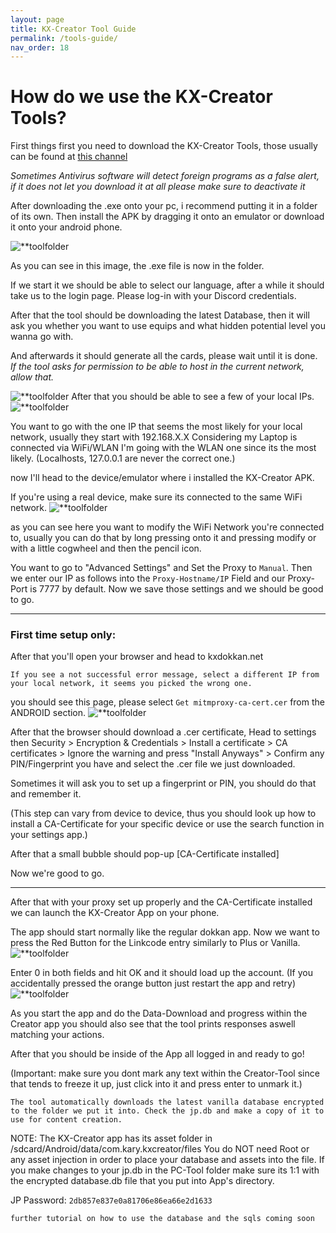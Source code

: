 ```yaml
---
layout: page
title: KX-Creator Tool Guide
permalink: /tools-guide/
nav_order: 18
---
```


# How do we use the KX-Creator Tools?

First things first you need to download the KX-Creator Tools, those usually can be found at [this channel](https://discord.com/channels/794907952766255154/809530247225671680)

*Sometimes Antivirus software will detect foreign programs as a false alert, if it does not let you download it at all please make sure to deactivate it*

After downloading the .exe onto your pc, i recommend putting it in a folder of its own. Then install the APK by dragging it
onto an emulator or download it onto your android phone.

![**toolfolder](/imgs/toolfolder.png)

As you can see in this image, the .exe file is now in the folder.

If we start it we should be able to select our language,
after a while it should take us to the login page. Please log-in with your Discord credentials.

After that the tool should be downloading the latest Database, then it will ask you whether you want to use equips
and what hidden potential level you wanna go with.

And afterwards it should generate all the cards, please wait until it is done.
*If the tool asks for permission to be able to host in the current network, allow that.*

![**toolfolder](/imgs/cardgen.png)
After that you should be able to see a few of your local IPs.
![**toolfolder](/imgs/localips.png)

You want to go with the one IP that seems the most likely for your local network, usually they start with 192.168.X.X
Considering my Laptop is connected via WiFi/WLAN I'm going with the WLAN one since its the most likely.
(Localhosts, 127.0.0.1 are never the correct one.)

now I'll head to the device/emulator where i installed the KX-Creator APK.

If you're using a real device, make sure its connected to the same WiFi network.
![**toolfolder](/imgs/wifisettings.png)

as you can see here you want to modify the WiFi Network you're connected to, usually you can do that by long pressing onto it and pressing modify
or with a little cogwheel and then the pencil icon.

You want to go to "Advanced Settings" and Set the Proxy to `Manual`. Then we enter our IP as follows into the `Proxy-Hostname/IP` Field
and our Proxy-Port is 7777 by default. Now we save those settings and we should be good to go.

___
### First time setup only:

After that you'll open your browser and head to kxdokkan.net

`If you see a not successful error message, select a different IP from your local network, it seems you picked the wrong one.`

you should see this page, please select `Get mitmproxy-ca-cert.cer` from the ANDROID section.
![**toolfolder](/imgs/certpage.png)

After that the browser should download a .cer certificate, Head to settings then Security > Encryption & Credentials > Install a certificate > CA certificates > Ignore the warning and press "Install Anyways" > Confirm any PIN/Fingerprint you have and select the .cer file we just downloaded.

Sometimes it will ask you to set up a fingerprint or PIN, you should do that and remember it.

(This step can vary from device to device, thus you should look up how to install a CA-Certificate for your specific device or use the search function in your settings app.)

After that a small bubble should pop-up [CA-Certificate installed]

Now we're good to go.

___

After that with your proxy set up properly and the CA-Certificate installed we can launch the KX-Creator App on your phone.

The app should start normally like the regular dokkan app. 
Now we want to press the Red Button for the Linkcode entry similarly to Plus or Vanilla.
![**toolfolder](/imgs/codeentry.png)

Enter 0 in both fields and hit OK and it should load up the account.
(If you accidentally pressed the orange button just restart the app and retry)
![**toolfolder](/imgs/proxytext.png)


As you start the app and do the Data-Download and progress within the Creator app you should also see that the tool prints responses aswell matching your actions.

After that you should be inside of the App all logged in and ready to go!

(Important: make sure you dont mark any text within the Creator-Tool since that tends to freeze it up, just click into it and press enter to unmark it.)

`
The tool automatically downloads the latest vanilla database encrypted to the folder we put it into. Check the jp.db and make a copy of it to use for content creation.
`

NOTE: The KX-Creator app has its asset folder in /sdcard/Android/data/com.kary.kxcreator/files
You do NOT need Root or any asset injection in order to place your database and assets into the file. 
If you make changes to your jp.db in the PC-Tool folder make sure its 1:1 with the encrypted database.db file that you put into App's directory.

JP Password: `2db857e837e0a81706e86ea66e2d1633`

`further tutorial on how to use the database and the sqls coming soon`